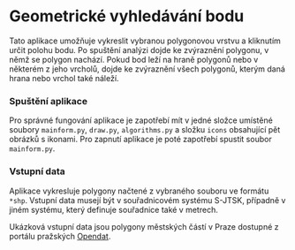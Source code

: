 # Geometrické vyhledávání bodu

Tato aplikace umožňuje vykreslit vybranou polygonovou vrstvu a kliknutím určit polohu bodu. Po spuštění analýzi dojde ke zvýraznění polygonu, 
v němž se polygon nachází. Pokud bod leží na hraně polygonů nebo v některém z jeho vrcholů, dojde ke zvýraznění všech polygonů, kterým daná hrana
nebo vrchol také náleží.

### Spuštění aplikace

Pro správné fungování aplikace je zapotřebí mít v jedné složce umístěné soubory `mainform.py`, `draw.py`, `algorithms.py` a složku `icons` 
obsahující pět obrázků s ikonami. Pro zapnutí aplikace je poté zapotřebí spustit soubor `mainform.py`.

### Vstupní data

Aplikace vykresluje polygony načtené z vybraného souboru ve formátu `*shp`. Vstupní data musejí být v souřadnicovém systému S-JTSK, 
případně v jiném systému, který definuje souřadnice také v metrech.

Ukázková vstupní data jsou polygony městských částí v Praze dostupné z portálu pražských [Opendat](https://www.geoportalpraha.cz/cs/data/otevrena-data/E9E20135-18B3-4163-B516-45613956B856).
